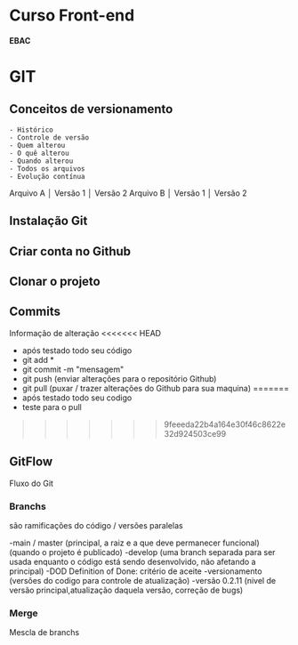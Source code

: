 # Curso Front-end
#### EBAC

# GIT

## Conceitos de versionamento
    - Histórico
    - Controle de versão
    - Quem alterou
    - O quê alterou
    - Quando alterou
    - Todos os arquivos
    - Evolução contínua

Arquivo A │  Versão 1 │ Versão 2 
Arquivo B │  Versão 1 │ Versão 2 

## Instalação Git

## Criar conta no Github

## Clonar o projeto

## Commits
Informação de alteração
<<<<<<< HEAD
- após testado todo seu código
- git add *
- git commit -m "mensagem"
- git push (enviar alterações para o repositório Github)
- git pull (puxar / trazer alterações do Github para sua maquina)
=======
- após testado todo seu codigo
- teste para o pull
>>>>>>> 9feeeda22b4a164e30f46c8622e32d924503ce99

## GitFlow
Fluxo do Git

### Branchs
são ramificações do código / versões paralelas

-main / master (principal, a raiz e a que deve permanecer funcional)(quando o projeto é publicado)
-develop (uma branch separada para ser usada enquanto o código está sendo desenvolvido, não afetando a principal)
-DOD Definition of Done: critério de aceite
-versionamento (versões do codigo para controle de atualização)
-versão 0.2.11 (nivel de versão principal,atualização daquela versão, correção de bugs)

### Merge
Mescla de branchs